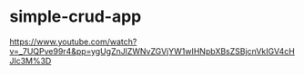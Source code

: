 # simple-crud-app
https://www.youtube.com/watch?v=_7UQPve99r4&pp=ygUgZnJlZWNvZGVjYW1wIHNpbXBsZSBjcnVkIGV4cHJlc3M%3D
